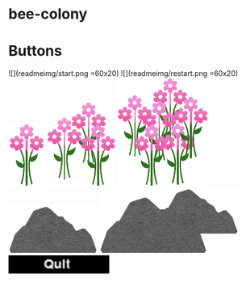 # bee-colony




# Buttons


![](readmeimg/start.png =60x20) ![](readmeimg/restart.png =60x20) ![](readmeimg/flower1.png) ![](readmeimg/flower2.png) ![](readmeimg/flower3.png) ![](readmeimg/smallrock.png) ![](readmeimg/bigrock.png) ![](readmeimg/quit.png)
